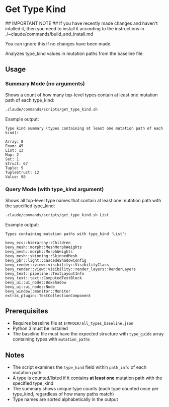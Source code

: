 # Get Type Kind
<InstallWarning>
## IMPORTANT NOTE ##
If you have recently made changes and haven't intalled it, then you need to install it according to the instructions in ./~claude/commands/build_and_install.md

You can ignore this if no changes have been made.
</InstallWarning>

Analyzes type_kind values in mutation paths from the baseline file.

## Usage

### Summary Mode (no arguments)
Shows a count of how many top-level types contain at least one mutation path of each type_kind:

```bash
.claude/commands/scripts/get_type_kind.sh
```

Example output:
```
Type kind summary (types containing at least one mutation path of each kind):

Array: 8
Enum: 45
List: 13
Map: 2
Set: 1
Struct: 67
Tuple: 5
TupleStruct: 12
Value: 98
```

### Query Mode (with type_kind argument)
Shows all top-level type names that contain at least one mutation path with the specified type_kind:

```bash
.claude/commands/scripts/get_type_kind.sh List
```

Example output:
```
Types containing mutation paths with type_kind 'List':

bevy_ecs::hierarchy::Children
bevy_mesh::morph::MeshMorphWeights
bevy_mesh::morph::MorphWeights
bevy_mesh::skinning::SkinnedMesh
bevy_pbr::light::CascadeShadowConfig
bevy_render::view::visibility::VisibilityClass
bevy_render::view::visibility::render_layers::RenderLayers
bevy_text::pipeline::TextLayoutInfo
bevy_text::text::ComputedTextBlock
bevy_ui::ui_node::BoxShadow
bevy_ui::ui_node::Node
bevy_window::monitor::Monitor
extras_plugin::TestCollectionComponent
```

## Prerequisites

- Requires baseline file at `$TMPDIR/all_types_baseline.json`
- Python 3 must be installed
- The baseline file must have the expected structure with `type_guide` array containing types with `mutation_paths`

## Notes

- The script examines the `type_kind` field within `path_info` of each mutation path
- A type is counted/listed if it contains **at least one** mutation path with the specified type_kind
- The summary shows unique type counts (each type counted once per type_kind, regardless of how many paths match)
- Type names are sorted alphabetically in the output
